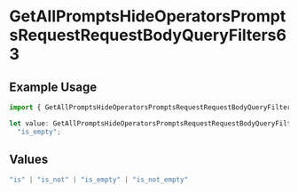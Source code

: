 # GetAllPromptsHideOperatorsPromptsRequestRequestBodyQueryFilters63

## Example Usage

```typescript
import { GetAllPromptsHideOperatorsPromptsRequestRequestBodyQueryFilters63 } from "@orq-ai/node/models/operations";

let value: GetAllPromptsHideOperatorsPromptsRequestRequestBodyQueryFilters63 =
  "is_empty";
```

## Values

```typescript
"is" | "is_not" | "is_empty" | "is_not_empty"
```